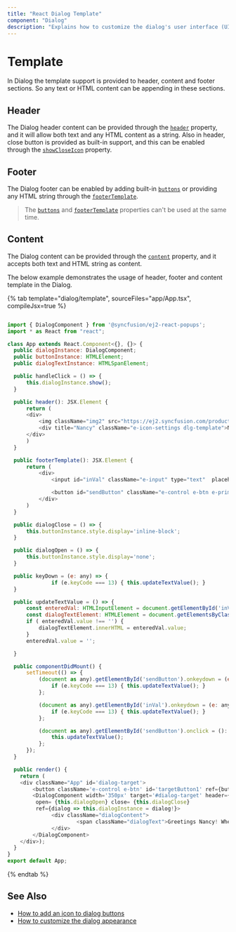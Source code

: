 ```yaml
---
title: "React Dialog Template"
component: "Dialog"
description: "Explains how to customize the dialog's user interface (UI) elements such as header, footer, and content using a template."
---
```


# Template

In Dialog the template support is provided to header, content and footer sections. So any text or HTML content can be appending in these sections.

## Header

The Dialog header content can be provided through the
[`header`](../api/dialog/#header) property, and it will allow both text and any HTML content as a string.
Also in header, close button is provided as built-in support, and this can be enabled through
the [`showCloseIcon`](../api/dialog/#showcloseicon) property.

## Footer

The Dialog footer can be enabled by adding built-in [`buttons`](../api/dialog/#buttons) or providing any HTML string through the [`footerTemplate`](../api/dialog/#footertemplate).

> The [`buttons`](../api/dialog/#buttons) and [`footerTemplate`](../api/dialog/#footertemplate) properties
can't be used at the same time.

## Content

The Dialog content can be provided through the [`content`](../api/dialog/#content) property, and it accepts both text and HTML string as content.

The below example demonstrates the usage of header, footer and content template in the Dialog.

{% tab template="dialog/template", sourceFiles="app/App.tsx", compileJsx=true %}

```javascript

import { DialogComponent } from '@syncfusion/ej2-react-popups';
import * as React from "react";

class App extends React.Component<{}, {}> {
  public dialogInstance: DialogComponent;
  public buttonInstance: HTMLElement;
  public dialogTextInstance: HTMLSpanElement;

  public handleClick = () => {
      this.dialogInstance.show();
  }

  public header(): JSX.Element {
      return (
      <div>
          <img className="img2" src="https://ej2.syncfusion.com/products/typescript/dialog/template/images/1.png"/>
          <div title="Nancy" className="e-icon-settings dlg-template">Nancy</div>
      </div>
      )
  }

  public footerTemplate(): JSX.Element {
      return (
          <div>
              <input id="inVal" className="e-input" type="text"  placeholder="Enter your message here!"/>

              <button id="sendButton" className="e-control e-btn e-primary" data-ripple="true">Send</button>
          </div>
      )
  }

  public dialogClose = () => {
      this.buttonInstance.style.display='inline-block';
  }

  public dialogOpen = () => {
      this.buttonInstance.style.display='none';
  }

  public keyDown = (e: any) => {
              if (e.keyCode === 13) { this.updateTextValue(); }
  }

  public updateTextValue = () => {
      const enteredVal: HTMLInputElement = document.getElementById('inVal') as HTMLInputElement;
      const dialogTextElement: HTMLElement = document.getElementsByClassName('dialogText')[0] as HTMLElement;
      if ( enteredVal.value !== '') {
          dialogTextElement.innerHTML = enteredVal.value;
      }
      enteredVal.value = '';

  }

  public componentDidMount() {
      setTimeout(() => {
          (document as any).getElementById('sendButton').onkeydown = (e: any) => {
              if (e.keyCode === 13) { this.updateTextValue(); }
          };

          (document as any).getElementById('inVal').onkeydown = (e: any) => {
              if (e.keyCode === 13) { this.updateTextValue(); }
          };

          (document as any).getElementById('sendButton').onclick = (): void => {
              this.updateTextValue();
          };
      });
  }

  public render() {
    return (
    <div className="App" id='dialog-target'>
        <button className='e-control e-btn' id='targetButton1' ref={buttonElement => this.buttonInstance = buttonElement!} role='button' onClick={this.handleClick = this.handleClick}>Open</button>
        <DialogComponent width='350px' target='#dialog-target' header={this.header} footerTemplate={this.footerTemplate } showCloseIcon={true}
         open= {this.dialogOpen} close= {this.dialogClose}
         ref={dialog => this.dialogInstance = dialog!}>
              <div className="dialogContent">
                      <span className="dialogText">Greetings Nancy! When will you share me the source files of the project?</span>
              </div>
        </DialogComponent>
    </div>);
  }
}
export default App;

```

{% endtab %}

## See Also

* [How to add an icon to dialog buttons](./how-to/add-an-icons-to-dialog-buttons)
* [How to customize the dialog appearance](./how-to/customize-the-dialog-appearance)
